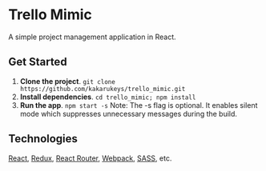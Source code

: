Trello Mimic
==============

A simple project management application in React. 


## Get Started
1. **Clone the project**. `git clone https://github.com/kakarukeys/trello_mimic.git`
2. **Install dependencies**. `cd trello_mimic; npm install`
3. **Run the app**. `npm start -s`
Note: The -s flag is optional. It enables silent mode which suppresses unnecessary messages during the build.


## Technologies
[React](https://facebook.github.io/react/), [Redux](http://redux.js.org), [React Router](https://github.com/reactjs/react-router), [Webpack](http://webpack.github.io), [SASS](http://sass-lang.com/), etc.
